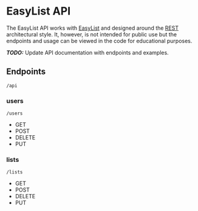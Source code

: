 # EasyList API

The EasyList API works with [EasyList](https://www.easylist.link) and designed around the [REST](https://en.wikipedia.org/wiki/Representational_state_transfer) architectural style. It, however, is not intended for public use but the endpoints and usage can be viewed in the code for educational purposes.

***TODO:*** Update API documentation with endpoints and examples.

## Endpoints
`/api`
### users
`/users`
*  GET
*  POST
*  DELETE
*  PUT
### lists
`/lists`
*  GET
*  POST
*  DELETE
*  PUT